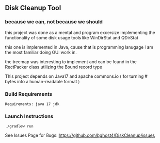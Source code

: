 ## Disk Cleanup Tool
### because we can, not because we should
this project was done as a mental and program excersize implementing the functionality
of some disk usage tools like WinDirStat and QDirStat

this one is implemented in Java, cause that is programming lanugage I am the most familiar doing GUI work in.

the treemap was interesting to implement and can be found in the RectPacker class utilizing the Bound record type

This project depends on Java17 and apache commons.io ( for turning # bytes into a human-readable format )

### Build Requirements
    Requirements: java 17 jdk

### Launch Instructions
    ./gradlew run

See Issues Page for Bugs: https://github.com/bghost4/DiskCleanup/issues
    
